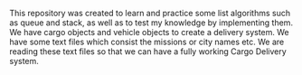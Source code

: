 This repository was created to learn and practice some list algorithms such as queue and stack, as well as to test my knowledge by implementing them. We have cargo objects and vehicle objects to create a delivery system. We have some text files which consist the missions or city names etc. We are reading these text files so that we can have a fully working Cargo Delivery system.
